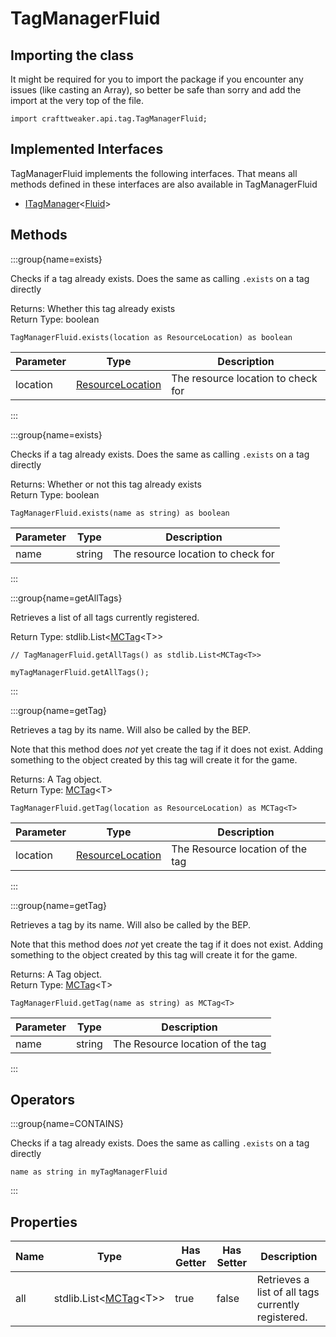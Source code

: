 # TagManagerFluid

## Importing the class

It might be required for you to import the package if you encounter any issues (like casting an Array), so better be safe than sorry and add the import at the very top of the file.
```zenscript
import crafttweaker.api.tag.TagManagerFluid;
```


## Implemented Interfaces
TagManagerFluid implements the following interfaces. That means all methods defined in these interfaces are also available in TagManagerFluid

- [ITagManager](/vanilla/api/tag/ITagManager)&lt;[Fluid](/vanilla/api/fluid/Fluid)&gt;

## Methods

:::group{name=exists}

Checks if a tag already exists. Does the same as calling `.exists` on a tag directly

Returns: Whether this tag already exists  
Return Type: boolean

```zenscript
TagManagerFluid.exists(location as ResourceLocation) as boolean
```

| Parameter | Type | Description |
|-----------|------|-------------|
| location | [ResourceLocation](/vanilla/api/resource/ResourceLocation) | The resource location to check for |


:::

:::group{name=exists}

Checks if a tag already exists. Does the same as calling `.exists` on a tag directly

Returns: Whether or not this tag already exists  
Return Type: boolean

```zenscript
TagManagerFluid.exists(name as string) as boolean
```

| Parameter | Type | Description |
|-----------|------|-------------|
| name | string | The resource location to check for |


:::

:::group{name=getAllTags}

Retrieves a list of all tags currently registered.

Return Type: stdlib.List&lt;[MCTag](/vanilla/api/tag/MCTag)&lt;T&gt;&gt;

```zenscript
// TagManagerFluid.getAllTags() as stdlib.List<MCTag<T>>

myTagManagerFluid.getAllTags();
```

:::

:::group{name=getTag}

Retrieves a tag by its name.
 Will also be called by the BEP.
 
 Note that this method does _not_ yet create the tag if it does not exist.
 Adding something to the object created by this tag will create it for the game.

Returns: A Tag object.  
Return Type: [MCTag](/vanilla/api/tag/MCTag)&lt;T&gt;

```zenscript
TagManagerFluid.getTag(location as ResourceLocation) as MCTag<T>
```

| Parameter | Type | Description |
|-----------|------|-------------|
| location | [ResourceLocation](/vanilla/api/resource/ResourceLocation) | The Resource location of the tag |


:::

:::group{name=getTag}

Retrieves a tag by its name.
 Will also be called by the BEP.
 
 Note that this method does _not_ yet create the tag if it does not exist.
 Adding something to the object created by this tag will create it for the game.

Returns: A Tag object.  
Return Type: [MCTag](/vanilla/api/tag/MCTag)&lt;T&gt;

```zenscript
TagManagerFluid.getTag(name as string) as MCTag<T>
```

| Parameter | Type | Description |
|-----------|------|-------------|
| name | string | The Resource location of the tag |


:::


## Operators

:::group{name=CONTAINS}

Checks if a tag already exists. Does the same as calling `.exists` on a tag directly

```zenscript
name as string in myTagManagerFluid
```

:::


## Properties

| Name | Type | Has Getter | Has Setter | Description |
|------|------|------------|------------|-------------|
| all | stdlib.List&lt;[MCTag](/vanilla/api/tag/MCTag)&lt;T&gt;&gt; | true | false | Retrieves a list of all tags currently registered. |

